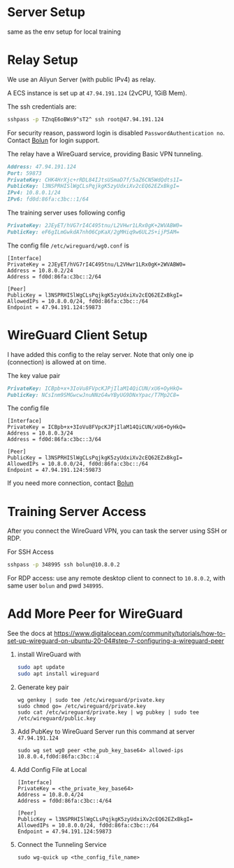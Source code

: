 # Server Setup

same as the env setup for local training

# Relay Setup

We use an Aliyun Server (with public IPv4) as relay.

A ECS instance is set up at `47.94.191.124` (2vCPU, 1GiB Mem).

The ssh credentials are:

```bash
sshpass -p TZnqE6oBWs9^sT2^ ssh root@47.94.191.124
```

For security reason, password login is disabled `PasswordAuthentication no`. Contact [Bolun](mailto:Bolun.Han@outlook.com) for login support.

The relay have a WireGuard service, providing Basic VPN tunneling.

```md
Address: 47.94.191.124
Port: 59873
PrivateKey: CHK4HrXjc+rRDL84IJtsUSmaD7f/5aZ6CN5WdQdts1I=
PublicKey: l3NSPRHISlWgCLsPqjkgK5zyUdxiXv2cEQ62EZxBkgI=
IPv4: 10.8.0.1/24
IPv6: fd0d:86fa:c3bc::1/64
```

The training server uses following config

```md
PrivateKey: 2JEyET/hVG7rI4C495tnu/L2VHwr1LRx0gK+2WVABW0=
PublicKey: eF6gILmGwkdA7nh06CpKaX/2gMHiq9w6UL2S+ijP5AM=
```

The config file `/etc/wireguard/wg0.conf` is

```
[Interface]
PrivateKey = 2JEyET/hVG7rI4C495tnu/L2VHwr1LRx0gK+2WVABW0=
Address = 10.8.0.2/24
Address = fd0d:86fa:c3bc::2/64

[Peer]
PublicKey = l3NSPRHISlWgCLsPqjkgK5zyUdxiXv2cEQ62EZxBkgI=
AllowedIPs = 10.8.0.0/24, fd0d:86fa:c3bc::/64
Endpoint = 47.94.191.124:59873
```

# WireGuard Client Setup

I have added this config to the relay server. Note that only one ip (connection) is allowed at on time.

The key value pair

```md
PrivateKey: ICBpb+x+3IoVu8FVpcKJPjIlaM14QiCUN/xU6+OyHkQ=
PublicKey: NCsInm9SMGwcwJnuNNzG4wYByUG9DNxYpac/T7Mp2C8=
```

The config file

```
[Interface]
PrivateKey = ICBpb+x+3IoVu8FVpcKJPjIlaM14QiCUN/xU6+OyHkQ=
Address = 10.8.0.3/24
Address = fd0d:86fa:c3bc::3/64

[Peer]
PublicKey = l3NSPRHISlWgCLsPqjkgK5zyUdxiXv2cEQ62EZxBkgI=
AllowedIPs = 10.8.0.0/24, fd0d:86fa:c3bc::/64
Endpoint = 47.94.191.124:59873
```

If you need more connection, contact [Bolun](mailto:Bolun.Han@outlook.com)

# Training Server Access

After you connect the WireGuard VPN, you can task the server using SSH or RDP.

For SSH Access

```bash
sshpass -p 348995 ssh bolun@10.8.0.2
```

For RDP access: use any remote desktop client to connect to `10.8.0.2`, with same user `bolun` and pwd `348995`.

# Add More Peer for WireGuard

See the docs at https://www.digitalocean.com/community/tutorials/how-to-set-up-wireguard-on-ubuntu-20-04#step-7-configuring-a-wireguard-peer

1. install WireGuard with 
    ```bash
    sudo apt update
    sudo apt install wireguard
    ```
2. Generate key pair
    ```
    wg genkey | sudo tee /etc/wireguard/private.key
    sudo chmod go= /etc/wireguard/private.key
    sudo cat /etc/wireguard/private.key | wg pubkey | sudo tee /etc/wireguard/public.key
    ```
3. Add PubKey to WireGuard Server
    run this command at server `47.94.191.124`
    ```
    sudo wg set wg0 peer <the_pub_key_base64> allowed-ips 10.8.0.4,fd0d:86fa:c3bc::4
    ```
4. Add Config File at Local
    ```
    [Interface]
    PrivateKey = <the_private_key_base64>
    Address = 10.8.0.4/24
    Address = fd0d:86fa:c3bc::4/64
    
    [Peer]
    PublicKey = l3NSPRHISlWgCLsPqjkgK5zyUdxiXv2cEQ62EZxBkgI=
    AllowedIPs = 10.8.0.0/24, fd0d:86fa:c3bc::/64
    Endpoint = 47.94.191.124:59873
    ```
5. Connect the Tunneling Service
    ```
    sudo wg-quick up <the_config_file_name>
    ```

